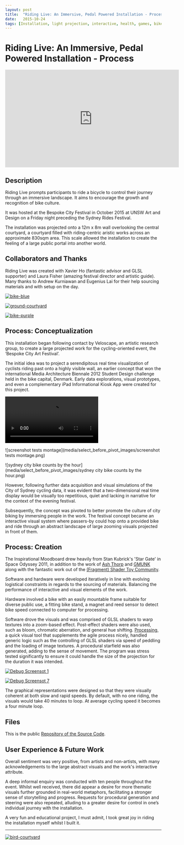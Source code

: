 ```yaml
---
layout: post
title:  "Riding Live: An Immersive, Pedal Powered Installation - Process"
date:   2015-10-24
tags: [Installation, light projection, interactive, health, games, bike culture]
---
```


# Riding Live: An Immersive, Pedal Powered Installation - Process

<iframe width="560" height="315" src="https://www.youtube.com/embed/u3fd3sHLgro" frameborder="0" allowfullscreen></iframe>

## Description

Riding Live prompts participants to ride a bicycle to control their journey through an immersive landscape. It aims to encourage the growth and recognition of bike culture. 

It was hosted at the Bespoke City Festival in October 2015 at UNSW Art and Design on a Friday night preceding the Sydney Rides Festival. 

The installation was projected onto a 12m x 8m wall overlooking the central courtyard, a courtyard filled with riding-centric aristic works across an approximate 830sqm area. This scale allowed the installation to create the feeling of a large public portal into another world.

## Collaborators and Thanks

Riding Live was created with Xavier Ho (fantastic advisor and GLSL supporter) and Laura Fisher (amazing festival director and artistic guide). Many thanks to Andrew Kurniawan and Eugenius Lai for their help sourcing materials and with setup on the day.

[![bike-blue](media/select_images/bike-blue.jpg)](media/select_images/bike-blue.jpg)

[![ground-courtyard](media/select_images/ground-courtyard.jpg)](media/select_images/ground-courtyard.jpg)

[![bike-purple](media/select_images/bike-purple.jpg)](media/select_images/bike-purple.jpg)

## Process: Conceptualization

This installation began following contact by Veloscape, an artistic research group, to create a large projected work for the cycling-oriented event, the ‘Bespoke City Art Festival’.

The initial idea was to project a serendipitous real time visualization of cyclists riding past onto a highly visible wall, an earlier concept that won the international Media Architecture Biennale 2012 Student Design challenge held in the bike capital, Denmark. Early data explorations, visual prototypes, and even a complementary iPad Informational Kiosk App were created for this project. 

<video autoplay controls loop mute>
  <source src="media/select_before_pivot_images/bikes - glow.mp4" type="video/mp4">
</video>

![screenshot tests montage](media/select_before_pivot_images/screenshot tests montage.png)

![sydney city bike counts by the hour](media/select_before_pivot_images/sydney city bike counts by the hour.png)

However, following further data acquisition and visual simulations of the City of Sydney cycling data, it was evident that a two-dimensional real time display would be visually too repetitious, quiet and lacking in narrative for the context of the evening festival.

Subsequently, the concept was pivoted to better promote the culture of city biking by immersing people in the work. The festival concept became an interactive visual system where passers-by could hop onto a provided bike and ride through an abstract landscape of large zooming visuals projected in front of them.

## Process: Creation

The Inspirational Moodboard drew heavily from Stan Kubrick's 'Star Gate' in Space Odyssey 2011, in addition to the work of [Ash Thorp](http://www.ashthorp.com/) and [GMUNK](http://www.gmunk.com/) along with the fantastic work out of the [(Fragment) Shader Toy Community](https://www.shadertoy.com/). 

Software and hardware were developed iteratively in line with evolving logistical constraints in regards to the sourcing of materials. Balancing the performance of interactive and visual elements of the work.

Hardware involved a bike with an easily mountable frame suitable for diverse public use, a fitting bike stand, a magnet and reed sensor to detect bike speed connected to computer for processing.

Software drove the visuals and was comprised of GLSL shaders to warp textures into a zoom-based effect. Post-effect shaders were also used, such as bloom, chromatic aberration, and general hue shifting. [Processing](processing.org), a quick visual tool that supplements the agile process nicely, handled generic logic such as the controlling of GLSL shaders via speed of peddling and the loading of image textures. A procedural starfield was also generated, adding to the sense of movement. The program was stress tested significantly to ensure it could handle the size of the projection for the duration it was intended.

[![Debug Screensot 1](media/select_debug_screenshots/1.png)](media/select_debug_screenshots/1.png)

[![Debug Screensot 7](media/select_debug_screenshots/7.png)](media/select_debug_screenshots/7.png)


The graphical representations were designed so that they were visually coherent at both slow and rapid speeds. By default, with no one riding, the visuals would take 40 minutes to loop. At average cycling speed it becomes a four minute loop.

## Files

This is the public [Repository of the Source Code](https://bitbucket.org/hanleyweng/astral-bikes-repo).

## User Experience & Future Work

Overall sentiment was very positive, from artists and non-artists, with many acknowledgements to the large abstract visuals and the work's interactive attribute. 

A deep informal enquiry was conducted with ten people throughout the event. Whilst well received, there did appear a desire for more thematic visuals further grounded in real-world metaphors, facilitating a stronger sense of storytelling and progress. Requests for procedural generation and steering were also repeated, alluding to a greater desire for control in one’s individual journey with the installation.

A very fun and educational project, I must admit, I took great joy in riding the installation myself whilst I built it.

---

[![bird-courtyard](media/select_images/bird-courtyard.jpg)](media/select_images/bird-courtyard.jpg)

